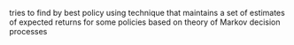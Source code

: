tries to find by best policy using technique that maintains a set of estimates of expected returns for some policies based on theory of Markov decision processes
